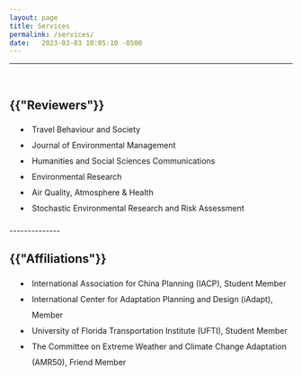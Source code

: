 ```yaml
---
layout: page
title: Services
permalink: /services/
date:   2023-03-03 10:05:10 -0500
---
```

--------------
<br>
<h2>{{"Reviewers"}}</h2>
<style>
      p1 {
        line-height: 2;
      }
      li {
        padding-left: 40px;
        line-height: 2;
        text-indent: -20px;
      }
    </style>
<li>Travel Behaviour and Society</li>
<li>Journal of Environmental Management</li>
<li>Humanities and Social Sciences Communications</li>
<li>Environmental Research</li>
<li>Air Quality, Atmosphere & Health</li>
<li>Stochastic Environmental Research and Risk Assessment</li>
<br>
--------------
<br>
<h2>{{"Affiliations"}}</h2>
<li>International Association for China Planning (IACP), Student Member</li>
<li>International Center for Adaptation Planning and Design (iAdapt), Member</li>
<li>University of Florida Transportation Institute (UFTI), Student Member</li>
<li>The Committee on Extreme Weather and Climate Change Adaptation (AMR50), Friend Member</li>
<br>

